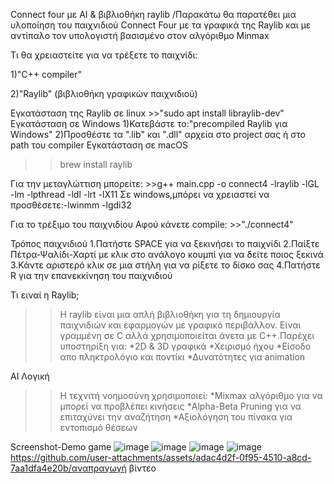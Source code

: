Connect four με AI & βιβλιοθήκη raylib
/Παρακάτω θα παρατέθει μια υλοποίηση του παιχνιδιού Connect Four με τα γραφικά της Raylib και με αντίπαλο τον υπολογιστή βασισμένο στον αλγόριθμο Minmax


Τι θα χρειαστείτε για να τρέξετε το παιχνίδι:
  
  1)"C++ compiler"
  
  2)"Raylib" (βιβλιοθήκη γραφικών παιχνιδιού)

Εγκατάσταση της Raylib σε linux
    >>"sudo apt install libraylib-dev"
Εγκατάσταση σε Windows
  1)Κατεβάστε το:"precompiled Raylib για Windows"
  2)Προσθέστε τα ".lib" και ".dll" αρχεία στο project σας ή στο path του compiler
Εγκατάσταση σε macOS
   >>brew install raylib

Για την μεταγλώττιση μπορείτε:
    >>g++ main.cpp -o connect4 -lraylib -lGL -lm -lpthread -ldl -lrt -lX11
  Σε windows,μπόρει να χρειαστεί να προσθέσετε:-lwinmm -lgdi32


Για το τρέξιμο του παιχνιδίου
  Αφού κάνετε compile:
    >>"./connect4"


Τρόπος παιχνιδιού
 1.Πατήστε SPACE για να ξεκινήσει το παιχνίδι
 2.Παίξτε Πέτρα-Ψαλίδι-Χαρτί με κλικ στο ανάλογο κουμπί για να δείτε ποιος ξεκινά
 3.Κάντε αριστερό κλικ σε μια στήλη για να ρίξετε το δίσκο σας
 4.Πατήστε R για την επανεκκίνηση του παιχνιδιού



Τι ειναί η  Raylib;
   >>Η raylib είναι μια απλή βιβλιοθήκη για τη δημιουργία παιχνιδιών και εφαρμογών με γραφικό περιβάλλον.
   Είναι γραμμένη σε C αλλά χρησιμοποιείται άνετα με C++.Παρέχει υποστηρίξη για:
    *2D & 3D γραφικά
    *Χειρισμό ήχου
    *Είσοδο απο πληκτρολόγιο και ποντίκι
    *Δυνατότητες για animation


AI Λογική
 >>Η τεχνιτή νοημοσύνη χρησιμοποιεί:
    *Mixmax αλγόριθμο για να μπορεί να προβλέπει κινήσεις
    *Alpha-Beta Pruning για να επιταχύνει την αναζήτηση
    *Αξιολόγηση του πίνακα για εντοπισμό θέσεων

 Screenshot-Demo game
  ![image](https://github.com/user-attachments/assets/4c891eca-ff4c-4c61-a05c-b58f6fff66de)
  ![image](https://github.com/user-attachments/assets/e068dbf7-565b-43a4-9b04-cdcacf60fd81)
  ![image](https://github.com/user-attachments/assets/b5879945-5dab-44be-9c4f-26764e1ede08)
  ![image](https://github.com/user-attachments/assets/bb5747c2-dc6c-4513-8988-418b261fc027)
  https://github.com/user-attachments/assets/adac4d2f-0f95-4510-a8cd-7aa1dfa4e20b/αναπραγωγή βίντεο
  



   
